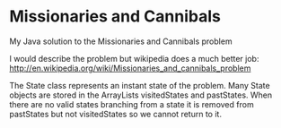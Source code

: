 # Missionaries and Cannibals
My Java solution to the Missionaries and Cannibals problem

I would describe the problem but wikipedia does a much better job:
http://en.wikipedia.org/wiki/Missionaries_and_cannibals_problem

The State class represents an instant state of the problem.  Many State objects are stored in the ArrayLists visitedStates and pastStates.  When there are no valid states branching from a state it is removed from pastStates but not visitedStates so we cannot return to it.
